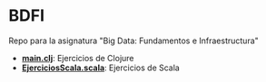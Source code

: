 # BDFI
Repo para la asignatura "Big Data: Fundamentos e Infraestructura"

* **[main.clj](https://github.com/dveni/BDFI/blob/master/main.clj)**: Ejercicios de Clojure
* **[EjerciciosScala.scala](https://github.com/dveni/BDFI/blob/master/EjerciciosScala.scala)**: Ejercicios de Scala

